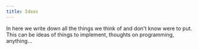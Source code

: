 ```yaml
---
title: Ideas
---
```


In here we write down all the things we think of and don't know were to put. This can be ideas of things to implement, thoughts on programming, anything...
